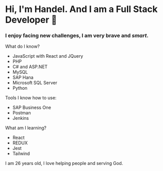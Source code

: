 # Hi, I'm Handel. And I am a Full Stack Developer 👋
### I enjoy facing new challenges, I am very **brave** and  ***smart***.

What do I know?

- JavaScript with React and JQuery
- PHP
- C# and ASP.NET
- MySQL
- SAP Hana
- Microsoft SQL Server
- Python

Tools I know how to use:

- SAP Business One
- Postman
- Jenkins

What am I learning?
- React
- REDUX
- Jest
- Tailwind


I am 26 years old, I love helping people and serving God.
